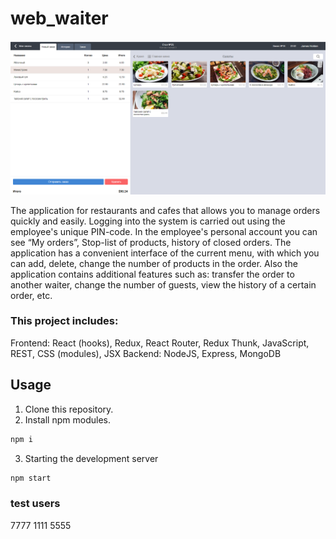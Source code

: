 # web_waiter

<img src="https://github.com/daniel-mironenko/web_waiter/blob/master/promo-img/promo.png" width="550">

The application for restaurants and cafes that allows you to manage orders quickly and easily.  Logging into the system is carried out using the employee's unique PIN-code. In the employee's personal account you can see “My orders”, Stop-list of products, history of closed orders. The application has a convenient interface of the current menu, with which you can add, delete, change the number of products in the order. Also the application contains additional features such as: transfer the order to another waiter, change the number of guests, view the history of a certain order, etc.

### This project includes:

Frontend: React (hooks), Redux, React Router, Redux Thunk, JavaScript, REST, CSS (modules), JSX
Backend: NodeJS, Express, MongoDB


## Usage
1. Clone this repository.
2. Install npm modules.
```bash
npm i
```
3. Starting the development server
```bash
npm start
```
### test users
7777
1111
5555
